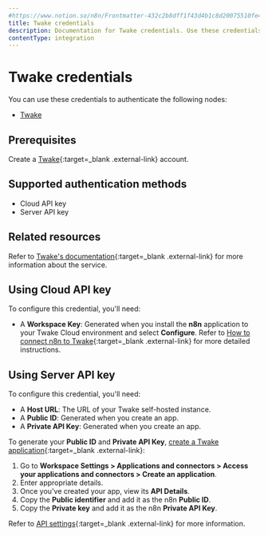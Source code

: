 ```yaml
---
#https://www.notion.so/n8n/Frontmatter-432c2b8dff1f43d4b1c8d20075510fe4
title: Twake credentials
description: Documentation for Twake credentials. Use these credentials to authenticate Twake in n8n, a workflow automation platform.
contentType: integration
---
```


# Twake credentials

You can use these credentials to authenticate the following nodes:

- [Twake](/integrations/builtin/app-nodes/n8n-nodes-base.twake/)

## Prerequisites

Create a [Twake](https://twake.app/){:target=_blank .external-link} account.

## Supported authentication methods

- Cloud API key
- Server API key

## Related resources

Refer to [Twake's documentation](https://doc.twake.app/developers-api/api-reference){:target=_blank .external-link} for more information about the service.

## Using Cloud API key

To configure this credential, you'll need:

- A **Workspace Key**: Generated when you install the **n8n** application to your Twake Cloud environment and select **Configure**. Refer to [How to connect n8n to Twake](https://help.twake.app/en/latest/applications/connectors/index.html#how-to-connect-n8n-to-twake){:target=_blank .external-link} for more detailed instructions.

## Using Server API key

To configure this credential, you'll need:

- A **Host URL**: The URL of your Twake self-hosted instance.
- A **Public ID**: Generated when you create an app.
- A **Private API Key**: Generated when you create an app.

To generate your **Public ID** and **Private API Key**, [create a Twake application](https://doc.twake.app/developers-api/get-started/create-your-first-application){:target=_blank .external-link}: 

1. Go to **Workspace Settings > Applications and connectors > Access your applications and connectors > Create an application**.
2. Enter appropriate details.
3. Once you've created your app, view its **API Details**.
4. Copy the **Public identifier** and add it as the n8n **Public ID**.
5. Copy the **Private key** and add it as the n8n **Private API Key**.

Refer to [API settings](https://doc.twake.app/developers-api/get-started/create-your-first-application#id-3.-api-settings){:target=_blank .external-link} for more information.